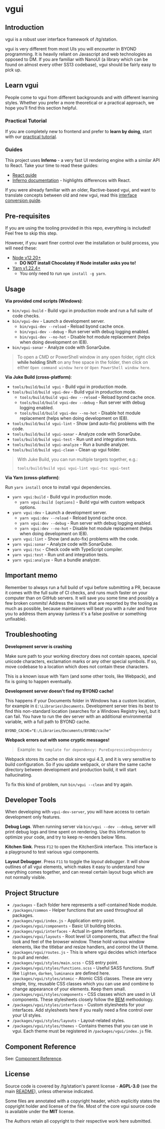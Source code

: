 # vgui

## Introduction

vgui is a robust user interface framework of /tg/station.

vgui is very different from most UIs you will encounter in BYOND programming. It is heavily reliant on Javascript and web technologies as opposed to DM. If you are familiar with NanoUI (a library which can be found on almost every other SS13 codebase), vgui should be fairly easy to pick up.

## Learn vgui

People come to vgui from different backgrounds and with different learning styles. Whether you prefer a more theoretical or a practical approach, we hope you’ll find this section helpful.

### Practical Tutorial

If you are completely new to frontend and prefer to **learn by doing**, start with our [practical tutorial](docs/tutorial-and-examples.md).

### Guides

This project uses **Inferno** - a very fast UI rendering engine with a similar API to React. Take your time to read these guides:

- [React guide](https://reactjs.org/docs/hello-world.html)
- [Inferno documentation](https://infernojs.org/docs/guides/components) - highlights differences with React.

If you were already familiar with an older, Ractive-based vgui, and want to translate concepts between old and new vgui, read this [interface conversion guide](docs/converting-old-vgui-interfaces.md).

## Pre-requisites

If you are using the tooling provided in this repo, everything is included! Feel free to skip this step.

However, if you want finer control over the installation or build process, you will need these:

- [Node v12.20+](https://nodejs.org/en/download/)
  - **DO NOT install Chocolatey if Node installer asks you to!**
- [Yarn v1.22.4+](https://yarnpkg.com/getting-started/install)
  - You only need to run `npm install -g yarn`.

## Usage

**Via provided cmd scripts (Windows)**:

- `bin/vgui-build` - Build vgui in production mode and run a full suite of code checks.
- `bin/vgui-dev` - Launch a development server.
  - `bin/vgui-dev --reload` - Reload byond cache once.
  - `bin/vgui-dev --debug` - Run server with debug logging enabled.
  - `bin/vgui-dev --no-hot` - Disable hot module replacement (helps when doing development on IE8).
- `bin/vgui-sonar` - Analyze code with SonarQube.

> To open a CMD or PowerShell window in any open folder, right click **while holding Shift** on any free space in the folder, then click on either `Open command window here` or `Open PowerShell window here`.

**Via Juke Build (cross-platform)**:

- `tools/build/build vgui` - Build vgui in production mode.
- `tools/build/build vgui-dev` - Build vgui in production mode.
  - `tools/build/build vgui-dev --reload` - Reload byond cache once.
  - `tools/build/build vgui-dev --debug` - Run server with debug logging enabled.
  - `tools/build/build vgui-dev --no-hot` - Disable hot module replacement (helps when doing development on IE8).
- `tools/build/build vgui-lint` - Show (and auto-fix) problems with the code.
- `tools/build/build vgui-sonar` - Analyze code with SonarQube.
- `tools/build/build vgui-test` - Run unit and integration tests.
- `tools/build/build vgui-analyze` - Run a bundle analyzer.
- `tools/build/build vgui-clean` - Clean up vgui folder.

> With Juke Build, you can run multiple targets together, e.g.:
> ```
> tools/build/build vgui vgui-lint vgui-tsc vgui-test
> ```

**Via Yarn (cross-platform)**:

Run `yarn install` once to install vgui dependencies.

- `yarn vgui:build` - Build vgui in production mode.
  - `yarn vgui:build [options]` - Build vgui with custom webpack options.
- `yarn vgui:dev` - Launch a development server.
  - `yarn vgui:dev --reload` - Reload byond cache once.
  - `yarn vgui:dev --debug` - Run server with debug logging enabled.
  - `yarn vgui:dev --no-hot` - Disable hot module replacement (helps when doing development on IE8).
- `yarn vgui:lint` - Show (and auto-fix) problems with the code.
- `yarn vgui:sonar` - Analyze code with SonarQube.
- `yarn vgui:tsc` - Check code with TypeScript compiler.
- `yarn vgui:test` - Run unit and integration tests.
- `yarn vgui:analyze` - Run a bundle analyzer.

## Important memo

Remember to always run a full build of vgui before submitting a PR, because it comes with the full suite of CI checks, and runs much faster on your computer than on GitHub servers. It will save you some time and possibly a few broken commits! Address the issues that are reported by the tooling as much as possible, because maintainers will beat you with a ruler and force you to address them anyway (unless it's a false positive or something unfixable).

## Troubleshooting

**Development server is crashing**

Make sure path to your working directory does not contain spaces, special unicode characters, exclamation marks or any other special symbols. If so, move codebase to a location which does not contain these characters.

This is a known issue with Yarn (and some other tools, like Webpack), and fix is going to happen eventually.

**Development server doesn't find my BYOND cache!**

This happens if your Documents folder in Windows has a custom location, for example in `E:\Libraries\Documents`. Development server tries its best to find this non-standard location (searches for a Windows Registry key), but it can fail. You have to run the dev server with an additional environmental variable, with a full path to BYOND cache.

```
BYOND_CACHE="E:/Libraries/Documents/BYOND/cache"
```

**Webpack errors out with some cryptic messages!**

> Example: `No template for dependency: PureExpressionDependency`

Webpack stores its cache on disk since vgui 4.3, and it is very sensitive to build configuration. So if you update webpack, or share the same cache directory between development and production build, it will start hallucinating.

To fix this kind of problem, run `bin/vgui --clean` and try again.

## Developer Tools

When developing with `vgui-dev-server`, you will have access to certain development only features.

**Debug Logs**. When running server via `bin/vgui --dev --debug`, server will print debug logs and time spent on rendering. Use this information to optimize your code, and try to keep re-renders below 16ms.

**Kitchen Sink**. Press `F12` to open the KitchenSink interface. This interface is a playground to test various vgui components.

**Layout Debugger**. Press `F11` to toggle the *layout debugger*. It will show outlines of all vgui elements, which makes it easy to understand how everything comes together, and can reveal certain layout bugs which are not normally visible.

## Project Structure

- `/packages` - Each folder here represents a self-contained Node module.
- `/packages/common` - Helper functions that are used throughout all packages.
- `/packages/vgui/index.js` - Application entry point.
- `/packages/vgui/components` - Basic UI building blocks.
- `/packages/vgui/interfaces` - Actual in-game interfaces.
- `/packages/vgui/layouts` - Root level UI components, that affect the final look and feel of the browser window. These hold various window elements, like the titlebar and resize handlers, and control the UI theme.
- `/packages/vgui/routes.js` - This is where vgui decides which interface to pull and render.
- `/packages/vgui/styles/main.scss` - CSS entry point.
- `/packages/vgui/styles/functions.scss` - Useful SASS functions. Stuff like `lighten`, `darken`, `luminance` are defined here.
- `/packages/vgui/styles/atomic` - Atomic CSS classes. These are very simple, tiny, reusable CSS classes which you can use and combine to change appearance of your elements. Keep them small.
- `/packages/vgui/styles/components` - CSS classes which are used in UI components. These stylesheets closely follow the [BEM](https://en.bem.info/methodology/) methodology.
- `/packages/vgui/styles/interfaces` - Custom stylesheets for your interfaces. Add stylesheets here if you really need a fine control over your UI styles.
- `/packages/vgui/styles/layouts` - Layout-related styles.
- `/packages/vgui/styles/themes` - Contains themes that you can use in vgui. Each theme must be registered in `/packages/vgui/index.js` file.

## Component Reference

See: [Component Reference](docs/component-reference.md).

## License

Source code is covered by /tg/station's parent license - **AGPL-3.0** (see the main [README](../README.md)), unless otherwise indicated.

Some files are annotated with a copyright header, which explicitly states the copyright holder and license of the file. Most of the core vgui source code is available under the **MIT** license.

The Authors retain all copyright to their respective work here submitted.
